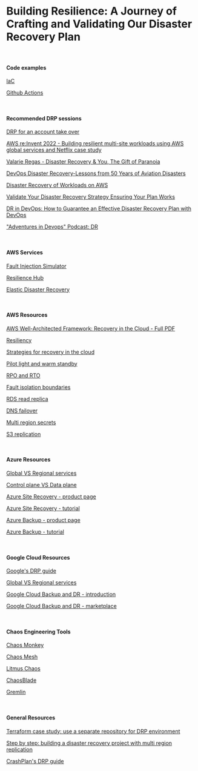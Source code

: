 # Building Resilience: A Journey of Crafting and Validating Our Disaster Recovery Plan

<br/>

#### Code examples

[IaC](https://github.com/yedidyas/DRP/tree/main/IaC)

[Github Actions](https://github.com/yedidyas/DRP/tree/main/GithubActions)

<br/>

#### Recommended DRP sessions 

[DRP for an account take over](https://www.youtube.com/watch?v=IOZyIEpdVGs)

[AWS re:Invent 2022 - Building resilient multi-site workloads using AWS global services and Netflix case study](https://www.youtube.com/watch?v=62ZQHTruBnk)

[Valarie Regas - Disaster Recovery & You, The Gift of Paranoia](https://www.youtube.com/watch?v=6uor5VYaBvQ)

[DevOps Disaster Recovery-Lessons from 50 Years of Aviation Disasters](https://www.youtube.com/watch?v=q0ZZXRkAdp4)

[Disaster Recovery of Workloads on AWS](https://www.youtube.com/watch?v=cJZw5mrxryA)

[Validate Your Disaster Recovery Strategy Ensuring Your Plan Works](https://www.youtube.com/watch?v=Du9GyTp-NL4)

[DR in DevOps: How to Guarantee an Effective Disaster Recovery Plan with DevOps](https://www.bunnyshell.com/blog/disaster-recovery-devops/)

["Adventures in Devops" Podcast: DR](https://open.spotify.com/episode/3haGR250LTlmVgoZ8GGGjS?si=F1-HLTRTQ4WOoieyVTPdSQ)

<br/>

#### AWS Services

[Fault Injection Simulator](https://aws.amazon.com/fis/)

[Resilience Hub](https://aws.amazon.com/resilience-hub/)

[Elastic Disaster Recovery](https://aws.amazon.com/disaster-recovery/)

<br/>

#### AWS Resources

[AWS Well-Architected Framework: Recovery in the Cloud - Full PDF](https://docs.aws.amazon.com/pdfs/whitepapers/latest/disaster-recovery-workloads-on-aws/disaster-recovery-workloads-on-aws.pdf)

[Resiliency](https://wa.aws.amazon.com/wellarchitected/2020-07-02T19-33-23/wat.concept.resiliency.en.html)

[Strategies for recovery in the cloud](https://aws.amazon.com/blogs/architecture/disaster-recovery-dr-architecture-on-aws-part-i-strategies-for-recovery-in-the-cloud/)

[Pilot light and warm standby](https://aws.amazon.com/blogs/architecture/disaster-recovery-dr-architecture-on-aws-part-iii-pilot-light-and-warm-standby/)

[RPO and RTO](https://aws.amazon.com/blogs/mt/establishing-rpo-and-rto-targets-for-cloud-applications/)

[Fault isolation boundaries](https://docs.aws.amazon.com/whitepapers/latest/aws-fault-isolation-boundaries/control-planes-and-data-planes.html)

[RDS read replica](https://docs.aws.amazon.com/AmazonRDS/latest/UserGuide/USER_ReadRepl.html#USER_ReadRepl.XRgn)

[DNS failover](https://docs.aws.amazon.com/Route53/latest/DeveloperGuide/dns-failover.html)

[Multi region secrets](https://docs.aws.amazon.com/secretsmanager/latest/userguide/create-manage-multi-region-secrets.html)

[S3 replication](https://docs.aws.amazon.com/AmazonS3/latest/userguide/replication.html#crr-scenario)

<br/>

#### Azure Resources

[Global VS Regional services](https://learn.microsoft.com/en-us/azure/reliability/availability-service-by-category)

[Control plane VS Data plane](https://learn.microsoft.com/en-us/azure/azure-resource-manager/management/control-plane-and-data-plane)

[Azure Site Recovery - product page](https://azure.microsoft.com/en-us/products/site-recovery)

[Azure Site Recovery - tutorial](https://learn.microsoft.com/en-us/azure/site-recovery/)

[Azure Backup - product page](https://azure.microsoft.com/en-us/products/backup)

[Azure Backup - tutorial](https://learn.microsoft.com/en-us/azure/backup/backup-overview)

<br/>

#### Google Cloud Resources

[Google's DRP guide](https://cloud.google.com/architecture/dr-scenarios-planning-guide) 

[Global VS Regional services](https://cloud.google.com/compute/docs/regions-zones/global-regional-zonal-resources)

[Google Cloud Backup and DR - introduction](https://cloud.google.com/blog/products/storage-data-transfer/introducing-google-cloud-backup-and-dr)

[Google Cloud Backup and DR - marketplace](https://console.cloud.google.com/marketplace/product/google/backupdr.googleapis.com?pli=1)

<br/>

#### Chaos Engineering Tools

[Chaos Monkey](https://github.com/Netflix/chaosmonkey) 

[Chaos Mesh](https://chaos-mesh.org/)

[Litmus Chaos](https://litmuschaos.io/)

[ChaosBlade](https://github.com/chaosblade-io/chaosblade)

[Gremlin](https://www.gremlin.com/)


<br/>

#### General Resources

[Terraform case study: use a separate repository for DRP environment](https://xebia.com/blog/aws-disaster-recovery-strategies-poc-with-terraform/)

[Step by step: building a disaster recovery project with multi region replication](https://medium.com/@jerome.decoster/disaster-recovery-with-multi-region-architecture-331fec6456f)

[CrashPlan's DRP guide](https://www.crashplan.com/resources/guide/data-disaster-recovery-plan-using-3-2-1-backup-strategy/)


